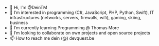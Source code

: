 - 👋 Hi, I’m @DeinTM
- 👀 I’m interested in programming (C#, JavaScript, PHP, Python, Swift), IT infrastructures (networks, servers, firewalls, wifi), gaming, skiing, business
- 🌱 I’m currently learning Programming @ Thomas More 
- 💞️ I’m looking to collaborate on own projects and open source projects
- 📫 How to reach me dein (@) devquest.be

<!---
DeinTM/DeinTM is a ✨ special ✨ repository because its `README.md` (this file) appears on your GitHub profile.
You can click the Preview link to take a look at your changes.
--->
